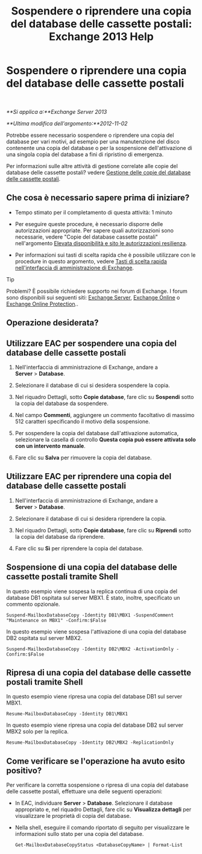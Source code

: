 ﻿---
title: 'Sospendere o riprendere una copia del database delle cassette postali: Exchange 2013 Help'
TOCTitle: Sospendere o riprendere una copia del database delle cassette postali
ms:assetid: 96aa1b82-3e15-4215-843e-3d583af9504b
ms:mtpsurl: https://technet.microsoft.com/it-it/library/Dd298159(v=EXCHG.150)
ms:contentKeyID: 50481245
ms.date: 05/22/2018
mtps_version: v=EXCHG.150
ms.translationtype: MT
---

# Sospendere o riprendere una copia del database delle cassette postali

 

_**Si applica a:**Exchange Server 2013_

_**Ultima modifica dell'argomento:**2012-11-02_

Potrebbe essere necessario sospendere o riprendere una copia del database per vari motivi, ad esempio per una manutenzione del disco contenente una copia del database o per la sospensione dell'attivazione di una singola copia del database a fini di ripristino di emergenza.

Per informazioni sulle altre attività di gestione correlate alle copie del database delle cassette postali? vedere [Gestione delle copie del database delle cassette postali](managing-mailbox-database-copies-exchange-2013-help.md).

## Che cosa è necessario sapere prima di iniziare?

  - Tempo stimato per il completamento di questa attività: 1 minuto

  - Per eseguire queste procedure, è necessario disporre delle autorizzazioni appropriate. Per sapere quali autorizzazioni sono necessarie, vedere "Copie del database cassette postali" nell'argomento [Elevata disponibilità e sito le autorizzazioni resilienza](high-availability-and-site-resilience-permissions-exchange-2013-help.md).

  - Per informazioni sui tasti di scelta rapida che è possibile utilizzare con le procedure in questo argomento, vedere [Tasti di scelta rapida nell'interfaccia di amministrazione di Exchange](keyboard-shortcuts-in-the-exchange-admin-center-exchange-online-protection-help.md).


> [!TIP]
> Problemi? È possibile richiedere supporto nei forum di Exchange. I forum sono disponibili sui seguenti siti: <A href="https://go.microsoft.com/fwlink/p/?linkid=60612">Exchange Server</A>, <A href="https://go.microsoft.com/fwlink/p/?linkid=267542">Exchange Online</A> o <A href="https://go.microsoft.com/fwlink/p/?linkid=285351">Exchange Online Protection</A>..



## Operazione desiderata?

## Utilizzare EAC per sospendere una copia del database delle cassette postali

1.  Nell'interfaccia di amministrazione di Exchange, andare a **Server** \> **Database**.

2.  Selezionare il database di cui si desidera sospendere la copia.

3.  Nel riquadro Dettagli, sotto **Copie database**, fare clic su **Sospendi** sotto la copia del database da sospendere.

4.  Nel campo **Commenti**, aggiungere un commento facoltativo di massimo 512 caratteri specificando il motivo della sospensione.

5.  Per sospendere la copia del database dall'attivazione automatica, selezionare la casella di controllo **Questa copia può essere attivata solo con un intervento manuale**.

6.  Fare clic su **Salva** per rimuovere la copia del database.

## Utilizzare EAC per riprendere una copia del database delle cassette postali

1.  Nell'interfaccia di amministrazione di Exchange, andare a **Server** \> **Database**.

2.  Selezionare il database di cui si desidera riprendere la copia.

3.  Nel riquadro Dettagli, sotto **Copie database**, fare clic su **Riprendi** sotto la copia del database da riprendere.

4.  Fare clic su **Sì** per riprendere la copia del database.

## Sospensione di una copia del database delle cassette postali tramite Shell

In questo esempio viene sospesa la replica continua di una copia del database DB1 ospitata sul server MBX1. È stato, inoltre, specificato un commento opzionale.

    Suspend-MailboxDatabaseCopy -Identity DB1\MBX1 -SuspendComment "Maintenance on MBX1" -Confirm:$False

In questo esempio viene sospesa l'attivazione di una copia del database DB2 ospitata sul server MBX2.

    Suspend-MailboxDatabaseCopy -Identity DB2\MBX2 -ActivationOnly -Confirm:$False

## Ripresa di una copia del database delle cassette postali tramite Shell

In questo esempio viene ripresa una copia del database DB1 sul server MBX1.

    Resume-MailboxDatabaseCopy -Identity DB1\MBX1

In questo esempio viene ripresa una copia del database DB2 sul server MBX2 solo per la replica.

    Resume-MailboxDatabaseCopy -Identity DB2\MBX2 -ReplicationOnly

## Come verificare se l'operazione ha avuto esito positivo?

Per verificare la corretta sospensione o ripresa di una copia del database delle cassette postali, effettuare una delle seguenti operazioni:

  - In EAC, individuare **Server** \> **Database**. Selezionare il database appropriato e, nel riquadro Dettagli, fare clic su **Visualizza dettagli** per visualizzare le proprietà di copia del database.

  - Nella shell, eseguire il comando riportato di seguito per visualizzare le informazioni sullo stato per una copia del database.
    
        Get-MailboxDatabaseCopyStatus <DatabaseCopyName> | Format-List

